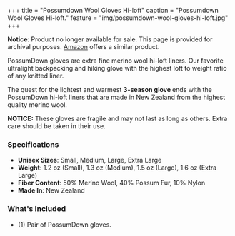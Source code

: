 +++
title = "Possumdown Wool Gloves Hi-loft"
caption = "Possumdown Wool Gloves Hi-loft."
feature = "img/possumdown-wool-gloves-hi-loft.jpg"
+++

<div class="flex items-center justify-center font-content-sans rounded bg-orange-100 px-4 py-4" role="alert">
  <p class="text-orange-700"><strong>Notice</strong>: Product no longer available for sale. This page is provided for archival purposes. <a class="link" rel="nofollow" href="https://www.amazon.com/dp/B01D2JEG3C/?tag=ltrl-20">Amazon</a> offers a similar product.</p>
</div>

<p>PossumDown gloves are extra fine merino wool hi-loft liners. Our favorite ultralight backpacking and hiking glove with the highest loft to weight ratio of any knitted liner.</p>

<p>The quest for the lightest and warmest <b>3-season glove </b>ends with the PossumDown hi-loft liners that are made in New Zealand from the highest quality merino wool.</p>

<p><strong>NOTICE:</strong> These gloves are fragile and may not last as long as others. Extra care should be taken in their use.</p>

<h3>Specifications</h3>

<ul>
    <li><strong>Unisex Sizes</strong>: Small, Medium, Large, Extra Large</li>
    <li><strong>Weight</strong>: 1.2 oz (Small), 1.3 oz (Medium), 1.5 oz (Large), 1.6 oz (Extra Large)</li>
    <li><strong>Fiber Content</strong>: 50% Merino Wool, 40% Possum Fur, 10% Nylon</li>
    <li><strong>Made In</strong>: New Zealand</li>
</ul>

<h3>What's Included</h3>

<ul>
    <li>(1) Pair of PossumDown gloves.</li>
</ul>
